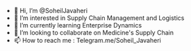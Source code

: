 - 👋 Hi, I’m @SoheilJavaheri
- 👀 I’m interested in Supply Chain Management and Logistics
- 🌱 I’m currently learning Enterprise Dynamics
- 💞️ I’m looking to collaborate on Medicine's Supply Chain
- 📫 How to reach me : Telegram.me/Soheil_Javaheri

<!---
SoheilJavaheri/SoheilJavaheri is a ✨ special ✨ repository because its `README.md` (this file) appears on your GitHub profile.
You can click the Preview link to take a look at your changes.
--->
